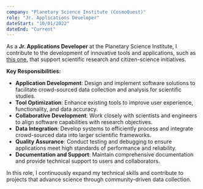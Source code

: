 ```yaml
---
company: "Planetary Science Institute (CosmoQuest)"
role: "Jr. Applications Developer"
dateStart: "10/01/2022"
dateEnd: "Current"
---
```


As a **Jr. Applications Developer** at the Planetary Science Institute, I contribute to the development of innovative tools and applications, such as [this one](https://github.com/CosmoQuestX/CSB7.0), that support scientific research and citizen-science initiatives.

**Key Responsibilities:**
- **Application Development**: Design and implement software solutions to facilitate crowd-sourced data collection and analysis for scientific studies.
- **Tool Optimization**: Enhance existing tools to improve user experience, functionality, and data accuracy.
- **Collaborative Development**: Work closely with scientists and engineers to align software capabilities with research objectives.
- **Data Integration**: Develop systems to efficiently process and integrate crowd-sourced data into larger scientific frameworks.
- **Quality Assurance**: Conduct testing and debugging to ensure applications meet high standards of performance and reliability.
- **Documentation and Support**: Maintain comprehensive documentation and provide technical support to users and collaborators.

In this role, I continuously expand my technical skills and contribute to projects that advance science through community-driven data collection.